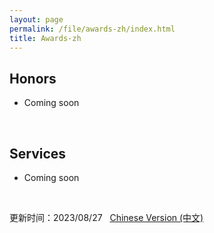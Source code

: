 ```yaml
---
layout: page
permalink: /file/awards-zh/index.html
title: Awards-zh
---
```


## Honors

- Coming soon
<br>

## Services
- Coming soon
<br>


更新时间：2023/08/27 &nbsp; [Chinese Version (中文)](https://xiyueyiwan.github.io/awards/)
